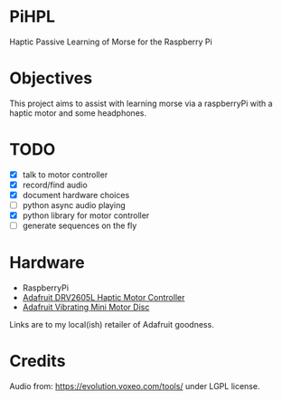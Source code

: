 # PiHPL
Haptic Passive Learning of Morse for the Raspberry Pi


# Objectives

This project aims to assist with learning morse via a raspberryPi with a haptic motor and some headphones.


# TODO

- [X] talk to motor controller
- [X] record/find audio
- [X] document hardware choices
- [ ] python async audio playing
- [X] python library for motor controller
- [ ] generate sequences on the fly

# Hardware

 * RaspberryPi
 * [Adafruit DRV2605L Haptic Motor Controller](https://littlebirdelectronics.com.au/products/adafruit-drv2605l-haptic-motor-controller)
 * [Adafruit Vibrating Mini Motor Disc](https://littlebirdelectronics.com.au/products/vibrating-mini-motor-disc)

Links are to my local(ish) retailer of Adafruit goodness.

# Credits

Audio from: https://evolution.voxeo.com/tools/ under LGPL license.